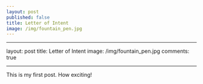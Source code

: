```yaml
---
layout: post
published: false
title: Letter of Intent
image: /img/fountain_pen.jpg
---
```

---
layout: post
title: Letter of Intent 
image: /img/fountain_pen.jpg
comments: true

---

This is my first post. How exciting!